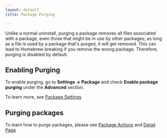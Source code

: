```yaml
---
layout: default
title: Package Purging

---
```


Unlike a normal uninstall, purging a package removes all files associated with a package, even those that might be in use by other packages; as long as a file is used by a package that's purged, it will get removed. This can lead to Homebrew breaking if you remove the wrong package. Therefore, purging is disabled by default.

## Enabling Purging

To enable purging, go to **Settings → Package** and check **Enable package purging** under the **Advanced** section.

To learn more, see [Package Settings](/settings/sections/packages.html)

## Purging packages

To learn how to purge packages, please see [Package Actions](/user-interface/sidebar.html#package-actions) and [Detail Page](/user-interface/detail-area/detail-page.html)
